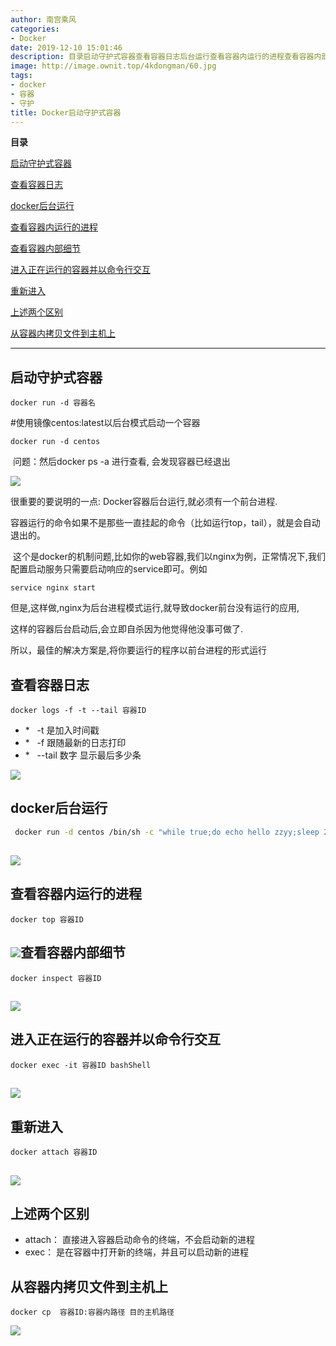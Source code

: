 ```yaml
---
author: 南宫乘风
categories:
- Docker
date: 2019-12-10 15:01:46
description: 目录启动守护式容器查看容器日志后台运行查看容器内运行的进程查看容器内部细节进入正在运行的容器并以命令行交互重新进入上述两个区别从容器内拷贝文件到主机上启动守护式容器容器名使用镜像以后台模式启动一个容器。。。。。。。
image: http://image.ownit.top/4kdongman/60.jpg
tags:
- docker
- 容器
- 守护
title: Docker启动守护式容器
---
```


<!--more-->

**目录**

[启动守护式容器](#%E5%90%AF%E5%8A%A8%E5%AE%88%E6%8A%A4%E5%BC%8F%E5%AE%B9%E5%99%A8)

[查看容器日志](#%E6%9F%A5%E7%9C%8B%E5%AE%B9%E5%99%A8%E6%97%A5%E5%BF%97)

[docker后台运行](#docker%E5%90%8E%E5%8F%B0%E8%BF%90%E8%A1%8C)

[查看容器内运行的进程](#%E6%9F%A5%E7%9C%8B%E5%AE%B9%E5%99%A8%E5%86%85%E8%BF%90%E8%A1%8C%E7%9A%84%E8%BF%9B%E7%A8%8B)

[​查看容器内部细节](#%E2%80%8B%E6%9F%A5%E7%9C%8B%E5%AE%B9%E5%99%A8%E5%86%85%E9%83%A8%E7%BB%86%E8%8A%82)

[进入正在运行的容器并以命令行交互](#%E8%BF%9B%E5%85%A5%E6%AD%A3%E5%9C%A8%E8%BF%90%E8%A1%8C%E7%9A%84%E5%AE%B9%E5%99%A8%E5%B9%B6%E4%BB%A5%E5%91%BD%E4%BB%A4%E8%A1%8C%E4%BA%A4%E4%BA%92)

[重新进入](#%E9%87%8D%E6%96%B0%E8%BF%9B%E5%85%A5)

[上述两个区别](#%E4%B8%8A%E8%BF%B0%E4%B8%A4%E4%B8%AA%E5%8C%BA%E5%88%AB)

[从容器内拷贝文件到主机上](#%E4%BB%8E%E5%AE%B9%E5%99%A8%E5%86%85%E6%8B%B7%E8%B4%9D%E6%96%87%E4%BB%B6%E5%88%B0%E4%B8%BB%E6%9C%BA%E4%B8%8A)

---

## **启动守护式容器**

```
docker run -d 容器名
```

#使用镜像centos:latest以后台模式启动一个容器

```
docker run -d centos
```

 问题：然后docker ps \-a 进行查看, 会发现容器已经退出

![](http://image.ownit.top/csdn/20191210143129964.png)

很重要的要说明的一点: Docker容器后台运行,就必须有一个前台进程.

容器运行的命令如果不是那些一直挂起的命令（比如运行top，tail），就是会自动退出的。

 这个是docker的机制问题,比如你的web容器,我们以nginx为例，正常情况下,我们配置启动服务只需要启动响应的service即可。例如

```
service nginx start
```

但是,这样做,nginx为后台进程模式运行,就导致docker前台没有运行的应用,

这样的容器后台启动后,会立即自杀因为他觉得他没事可做了.

所以，最佳的解决方案是,将你要运行的程序以前台进程的形式运行

## **查看容器日志**

```
docker logs -f -t --tail 容器ID
```

- \*   -t 是加入时间戳
- \*   -f 跟随最新的日志打印
- \*   --tail 数字 显示最后多少条

![](http://image.ownit.top/csdn/20191210143340560.png)

## docker后台运行

```bash
 docker run -d centos /bin/sh -c "while true;do echo hello zzyy;sleep 2;done"
```

## ![](http://image.ownit.top/csdn/20191210144121681.png)

## **查看容器内运行的进程**

```
docker top 容器ID
```

## ![](http://image.ownit.top/csdn/2019121014422663.png)**查看容器内部细节**

```
docker inspect 容器ID
```

## ![](http://image.ownit.top/csdn/20191210144339876.png)

## **进入正在运行的容器并以命令行交互**

```
docker exec -it 容器ID bashShell
```

## ![](http://image.ownit.top/csdn/20191210145040348.png)

## 重新进入

```
docker attach 容器ID
```

## ![](http://image.ownit.top/csdn/20191210145325824.png)

## 上述两个区别

- attach： 直接进入容器启动命令的终端，不会启动新的进程
- exec： 是在容器中打开新的终端，并且可以启动新的进程

## **从容器内拷贝文件到主机上**

```
docker cp  容器ID:容器内路径 目的主机路径
```

![](http://image.ownit.top/csdn/20191210150015467.png)